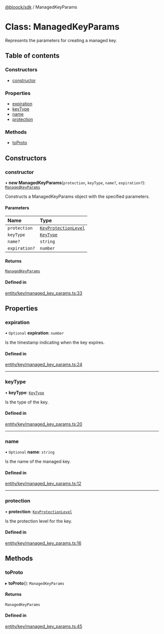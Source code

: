 [@bloock/sdk](../index.md) / ManagedKeyParams

# Class: ManagedKeyParams

Represents the parameters for creating a managed key.

## Table of contents

### Constructors

- [constructor](ManagedKeyParams.md#constructor)

### Properties

- [expiration](ManagedKeyParams.md#expiration)
- [keyType](ManagedKeyParams.md#keytype)
- [name](ManagedKeyParams.md#name)
- [protection](ManagedKeyParams.md#protection)

### Methods

- [toProto](ManagedKeyParams.md#toproto)

## Constructors

### constructor

• **new ManagedKeyParams**(`protection`, `keyType`, `name?`, `expiration?`): [`ManagedKeyParams`](ManagedKeyParams.md)

Constructs a ManagedKeyParams object with the specified parameters.

#### Parameters

| Name | Type |
| :------ | :------ |
| `protection` | [`KeyProtectionLevel`](../enums/KeyProtectionLevel-1.md) |
| `keyType` | [`KeyType`](../enums/KeyType-1.md) |
| `name?` | `string` |
| `expiration?` | `number` |

#### Returns

[`ManagedKeyParams`](ManagedKeyParams.md)

#### Defined in

[entity/key/managed_key_params.ts:33](https://github.com/bloock/bloock-sdk/blob/bcb68de/languages/js/src/entity/key/managed_key_params.ts#L33)

## Properties

### expiration

• `Optional` **expiration**: `number`

Is the timestamp indicating when the key expires.

#### Defined in

[entity/key/managed_key_params.ts:24](https://github.com/bloock/bloock-sdk/blob/bcb68de/languages/js/src/entity/key/managed_key_params.ts#L24)

___

### keyType

• **keyType**: [`KeyType`](../enums/KeyType-1.md)

Is the type of the key.

#### Defined in

[entity/key/managed_key_params.ts:20](https://github.com/bloock/bloock-sdk/blob/bcb68de/languages/js/src/entity/key/managed_key_params.ts#L20)

___

### name

• `Optional` **name**: `string`

Is the name of the managed key.

#### Defined in

[entity/key/managed_key_params.ts:12](https://github.com/bloock/bloock-sdk/blob/bcb68de/languages/js/src/entity/key/managed_key_params.ts#L12)

___

### protection

• **protection**: [`KeyProtectionLevel`](../enums/KeyProtectionLevel-1.md)

Is the protection level for the key.

#### Defined in

[entity/key/managed_key_params.ts:16](https://github.com/bloock/bloock-sdk/blob/bcb68de/languages/js/src/entity/key/managed_key_params.ts#L16)

## Methods

### toProto

▸ **toProto**(): `ManagedKeyParams`

#### Returns

`ManagedKeyParams`

#### Defined in

[entity/key/managed_key_params.ts:45](https://github.com/bloock/bloock-sdk/blob/bcb68de/languages/js/src/entity/key/managed_key_params.ts#L45)

